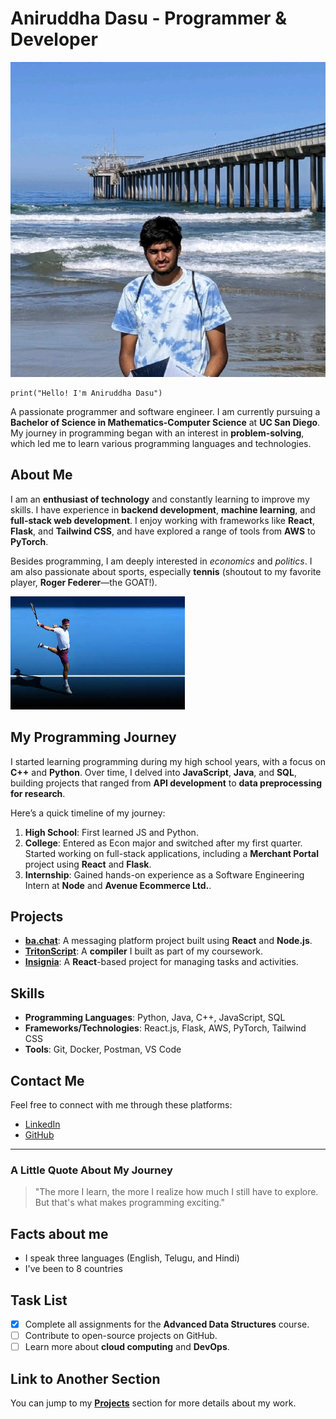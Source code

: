 # Aniruddha Dasu - Programmer & Developer

![alt text](image.png)

```
print("Hello! I'm Aniruddha Dasu")
```
A passionate programmer and software engineer. I am currently pursuing a **Bachelor of Science in Mathematics-Computer Science** at **UC San Diego**. My journey in programming began with an interest in **problem-solving**, which led me to learn various programming languages and technologies.

## About Me

I am an **enthusiast of technology** and constantly learning to improve my skills. I have experience in **backend development**, **machine learning**, and **full-stack web development**. I enjoy working with frameworks like **React**, **Flask**, and **Tailwind CSS**, and have explored a range of tools from **AWS** to **PyTorch**.

Besides programming, I am deeply interested in *economics* and *politics*. I am also passionate about sports, especially **tennis** (shoutout to my favorite player, **Roger Federer**—the GOAT!).

![alt text](image-1.png)

## My Programming Journey

I started learning programming during my high school years, with a focus on **C++** and **Python**. Over time, I delved into **JavaScript**, **Java**, and **SQL**, building projects that ranged from **API development** to **data preprocessing for research**.

Here’s a quick timeline of my journey:

1. **High School**: First learned JS and Python.
2. **College**: Entered as Econ major and switched after my first quarter. Started working on full-stack applications, including a **Merchant Portal** project using **React** and **Flask**.
3. **Internship**: Gained hands-on experience as a Software Engineering Intern at **Node** and **Avenue Ecommerce Ltd.**.

## Projects

- [**ba.chat**](https://github.com/adasu14/ba.chat): A messaging platform project built using **React** and **Node.js**.
- [**TritonScript**](https://github.com/AniruddhaDasu/TritonScript): A **compiler** I built as part of my coursework.
- [**Insignia**](https://github.com/AniruddhaDasu/Insignia): A **React**-based project for managing tasks and activities.

## Skills

- **Programming Languages**: Python, Java, C++, JavaScript, SQL
- **Frameworks/Technologies**: React.js, Flask, AWS, PyTorch, Tailwind CSS
- **Tools**: Git, Docker, Postman, VS Code

## Contact Me

Feel free to connect with me through these platforms:

- [LinkedIn](https://www.linkedin.com/in/aniruddhadasu)
- [GitHub](https://github.com/adasu14)

---

### A Little Quote About My Journey

> "The more I learn, the more I realize how much I still have to explore. But that's what makes programming exciting."

## Facts about me

- I speak three languages (English, Telugu, and Hindi)
- I've been to 8 countries

## Task List

- [x] Complete all assignments for the **Advanced Data Structures** course.
- [ ] Contribute to open-source projects on GitHub.
- [ ] Learn more about **cloud computing** and **DevOps**.

## Link to Another Section

You can jump to my **[Projects](#projects)** section for more details about my work.
